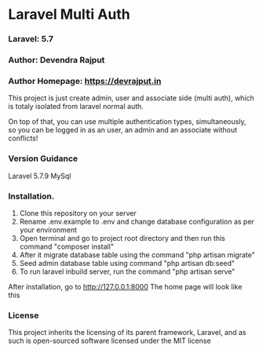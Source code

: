 # Laravel Multi Auth

### Laravel: 5.7

### Author: Devendra Rajput

### Author Homepage: https://devrajput.in

This project is just create admin, user and associate side (multi auth), which is totaly isolated from laravel normal auth.

On top of that, you can use multiple authentication types, simultaneously, so you can be logged in as an user, an admin and an associate without conflicts!

### Version Guidance

Laravel 5.7.9
MySql

### Installation.

1. Clone this repository on your server
2. Rename .env.example to .env and change database configuration as per your environment
3. Open terminal and go to project root directory and then run this command "composer install"
4. After it migrate  database table using the command "php artisan migrate"
5. Seed admin database table using command "php artisan db:seed"
6. To run laravel inbuild server, run the command "php artisan serve"

After installation, go to http://127.0.0.1:8000
The home page will look like this



### License
This project inherits the licensing of its parent framework, Laravel, and as such is open-sourced software licensed under the MIT license
